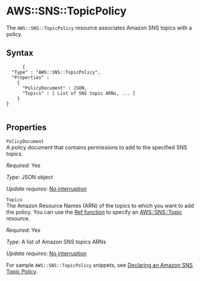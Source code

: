 AWS::SNS::TopicPolicy
=====================

The `AWS::SNS::TopicPolicy` resource associates Amazon SNS topics with a policy.

Syntax
------

``` {.programlisting}
      {
  "Type" : "AWS::SNS::TopicPolicy",
  "Properties" :
    {
      "PolicyDocument" : JSON,
      "Topics" : [ List of SNS topic ARNs, ... ]
    }
}
    
```

Properties
----------

 `PolicyDocument`   
A policy document that contains permissions to add to the specified SNS topics.

*Required*: Yes

*Type*: JSON object

*Update requires*: [No interruption](using-cfn-updating-stacks-update-behaviors.html#update-no-interrupt)

 `Topics`   
The Amazon Resource Names (ARN) of the topics to which you want to add the policy. You can use the [Ref function](intrinsic-function-reference-ref.html "Ref") to specify an [AWS::SNS::Topic](aws-properties-sns-topic.html "AWS::SNS::Topic") resource.

*Required*: Yes

*Type*: A list of Amazon SNS topics ARNs

*Update requires*: [No interruption](using-cfn-updating-stacks-update-behaviors.html#update-no-interrupt)

For sample `AWS::SNS::TopicPolicy` snippets, see [Declaring an Amazon SNS Topic Policy](quickref-iam.html#scenario-sns-policy "Declaring an Amazon SNS Topic Policy").

